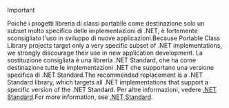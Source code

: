 > [!IMPORTANT]
> <span data-ttu-id="a94fd-101">Poiché i progetti libreria di classi portabile come destinazione solo un subset molto specifico delle implementazioni di .NET, è fortemente sconsigliato l'uso in sviluppo di nuove applicazioni.</span><span class="sxs-lookup"><span data-stu-id="a94fd-101">Because Portable Class Library projects target only a very specific subset of .NET implementations, we strongly discourage their use in new application development.</span></span> <span data-ttu-id="a94fd-102">La sostituzione consigliata è una libreria .NET Standard, che ha come destinazione tutte le implementazioni .NET che supportano una versione specifica di .NET Standard.</span><span class="sxs-lookup"><span data-stu-id="a94fd-102">The recommended replacement is a .NET Standard library, which targets all .NET implementations that support a specific version of the .NET Standard.</span></span> <span data-ttu-id="a94fd-103">Per altre informazioni, vedere [.NET Standard](~/docs/standard/net-standard.md).</span><span class="sxs-lookup"><span data-stu-id="a94fd-103">For more information, see [.NET Standard](~/docs/standard/net-standard.md).</span></span>